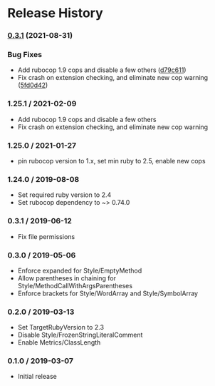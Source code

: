# Release History

### [0.3.1](https://www.github.com/googleapis/ruby-style/compare/google-style/v0.3.0...google-style/v0.3.1) (2021-08-31)


### Bug Fixes

* Add rubocop 1.9 cops and disable a few others ([d79c611](https://www.github.com/googleapis/ruby-style/commit/d79c6117fd1dbe253500fcca473071aa4feb545b))
* Fix crash on extension checking, and eliminate new cop warning ([5fd0d42](https://www.github.com/googleapis/ruby-style/commit/5fd0d420c460b9218154ddc956f63ff88b126ed4))

### 1.25.1 / 2021-02-09

* Add rubocop 1.9 cops and disable a few others
* Fix crash on extension checking, and eliminate new cop warning

### 1.25.0 / 2021-01-27

* pin rubocop version to 1.x, set min ruby to 2.5, enable new cops

### 1.24.0 / 2019-08-08

* Set required ruby version to 2.4
* Set rubocop dependency to ~> 0.74.0

### 0.3.1 / 2019-06-12

* Fix file permissions

### 0.3.0 / 2019-05-06

* Enforce expanded for Style/EmptyMethod
* Allow parentheses in chaining for Style/MethodCallWithArgsParentheses
* Enforce brackets for Style/WordArray and Style/SymbolArray

### 0.2.0 / 2019-03-13

* Set TargetRubyVersion to 2.3 
* Disable Style/FrozenStringLiteralComment
* Enable Metrics/ClassLength

### 0.1.0 / 2019-03-07

* Initial release
